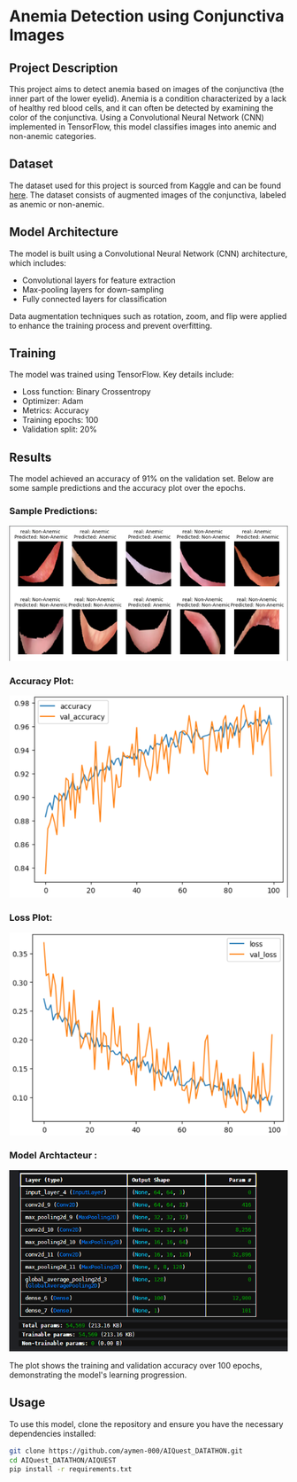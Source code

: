 # Anemia Detection using Conjunctiva Images

## Project Description

This project aims to detect anemia based on images of the conjunctiva (the inner part of the lower eyelid). Anemia is a condition characterized by a lack of healthy red blood cells, and it can often be detected by examining the color of the conjunctiva. Using a Convolutional Neural Network (CNN) implemented in TensorFlow, this model classifies images into anemic and non-anemic categories.

## Dataset

The dataset used for this project is sourced from Kaggle and can be found [here](https://www.kaggle.com/datasets/t2obd1a1253kmit/clean-augmented-anemia-dataset). The dataset consists of augmented images of the conjunctiva, labeled as anemic or non-anemic.

## Model Architecture

The model is built using a Convolutional Neural Network (CNN) architecture, which includes:

- Convolutional layers for feature extraction
- Max-pooling layers for down-sampling
- Fully connected layers for classification

Data augmentation techniques such as rotation, zoom, and flip were applied to enhance the training process and prevent overfitting.

## Training

The model was trained using TensorFlow. Key details include:

- Loss function: Binary Crossentropy
- Optimizer: Adam
- Metrics: Accuracy
- Training epochs: 100
- Validation split: 20%

## Results

The model achieved an accuracy of 91% on the validation set. Below are some sample predictions and the accuracy plot over the epochs.

### Sample Predictions:

![Sample Predictions](https://github.com/aymen-000/AIQuest_DATATHON/blob/main/imgs/anemia_results.PNG)

### Accuracy Plot:

![Accuracy Plot](https://github.com/aymen-000/AIQuest_DATATHON/blob/main/imgs/accuracy.PNG)

### Loss Plot:

![Loss Plot](https://github.com/aymen-000/AIQuest_DATATHON/blob/main/imgs/loss.PNG)

### Model Archtacteur :

![model](https://github.com/aymen-000/AIQuest_DATATHON/blob/main/imgs/mode.PNG)


The plot shows the training and validation accuracy over 100 epochs, demonstrating the model's learning progression.

## Usage

To use this model, clone the repository and ensure you have the necessary dependencies installed:

```bash
git clone https://github.com/aymen-000/AIQuest_DATATHON.git
cd AIQuest_DATATHON/AIQUEST
pip install -r requirements.txt
